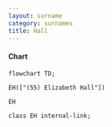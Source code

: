 ```yaml
---
layout: surname
category: surnames
title: Hall
---
```


#### Chart

```mermaid
flowchart TD;

EH(["(55) Elizabeth Hall"])

EH

class EH internal-link;

```
